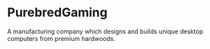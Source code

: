 # PurebredGaming
A manufacturing company which designs and builds unique desktop computers from premium hardwoods.
